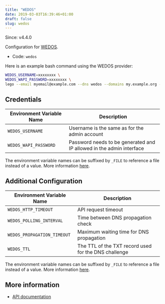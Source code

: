 ```yaml
---
title: "WEDOS"
date: 2019-03-03T16:39:46+01:00
draft: false
slug: wedos
---
```


<!-- THIS DOCUMENTATION IS AUTO-GENERATED. PLEASE DO NOT EDIT. -->
<!-- providers/dns/wedos/wedos.toml -->
<!-- THIS DOCUMENTATION IS AUTO-GENERATED. PLEASE DO NOT EDIT. -->

Since: v4.4.0

Configuration for [WEDOS](https://www.wedos.com).


<!--more-->

- Code: `wedos`

Here is an example bash command using the WEDOS provider:

```bash
WEDOS_USERNAME=xxxxxxxx \
WEDOS_WAPI_PASSWORD=xxxxxxxx \
lego --email myemail@example.com --dns wedos --domains my.example.org -run
```




## Credentials

| Environment Variable Name | Description |
|-----------------------|-------------|
| `WEDOS_USERNAME` | Username is the same as for the admin account |
| `WEDOS_WAPI_PASSWORD` | Password needs to be generated and IP allowed in the admin interface |

The environment variable names can be suffixed by `_FILE` to reference a file instead of a value.
More information [here](/lego/dns/#configuration-and-credentials).


## Additional Configuration

| Environment Variable Name | Description |
|--------------------------------|-------------|
| `WEDOS_HTTP_TIMEOUT` | API request timeout |
| `WEDOS_POLLING_INTERVAL` | Time between DNS propagation check |
| `WEDOS_PROPAGATION_TIMEOUT` | Maximum waiting time for DNS propagation |
| `WEDOS_TTL` | The TTL of the TXT record used for the DNS challenge |

The environment variable names can be suffixed by `_FILE` to reference a file instead of a value.
More information [here](/lego/dns/#configuration-and-credentials).




## More information

- [API documentation](https://kb.wedos.com/en/kategorie/wapi-api-interface/wdns-en/)

<!-- THIS DOCUMENTATION IS AUTO-GENERATED. PLEASE DO NOT EDIT. -->
<!-- providers/dns/wedos/wedos.toml -->
<!-- THIS DOCUMENTATION IS AUTO-GENERATED. PLEASE DO NOT EDIT. -->
